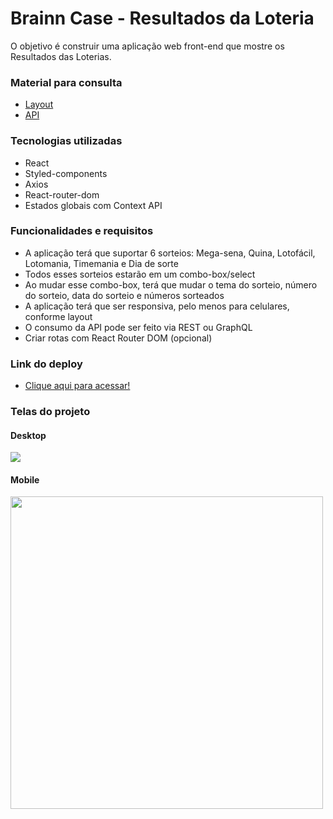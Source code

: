 
# Brainn Case - Resultados da Loteria

O objetivo é construir uma aplicação web front-end que mostre os Resultados das Loterias.

### Material para consulta

 - [Layout](https://www.figma.com/file/H2qrYBCFMf4didYmxRwTxP/Brainn-Frontend-Challenge)
 - [API](https://brainn-api-loterias.herokuapp.com)
 
### Tecnologias utilizadas

- React
- Styled-components
- Axios
- React-router-dom
- Estados globais com Context API

### Funcionalidades e requisitos

- A aplicação terá que suportar 6 sorteios: Mega-sena, Quina, Lotofácil, Lotomania, Timemania e Dia de sorte
- Todos esses sorteios estarão em um combo-box/select
- Ao mudar esse combo-box, terá que mudar o tema do sorteio, número do sorteio, data do sorteio e números sorteados
- A aplicação terá que ser responsiva, pelo menos para celulares, conforme layout
- O consumo da API pode ser feito via REST ou GraphQL
- Criar rotas com React Router DOM (opcional)

### Link do deploy

 - [Clique aqui para acessar!](https://watery-brake.surge.sh)

### Telas do projeto

#### Desktop

<img src="https://user-images.githubusercontent.com/93088559/201749090-e1a26fa8-c2a2-472e-88c8-d1dfd905eaad.png" />

#### Mobile

<img height="500px" src="https://user-images.githubusercontent.com/93088559/201749098-b0e87137-10aa-40d9-b354-ef5c57d3bb7e.png" />
